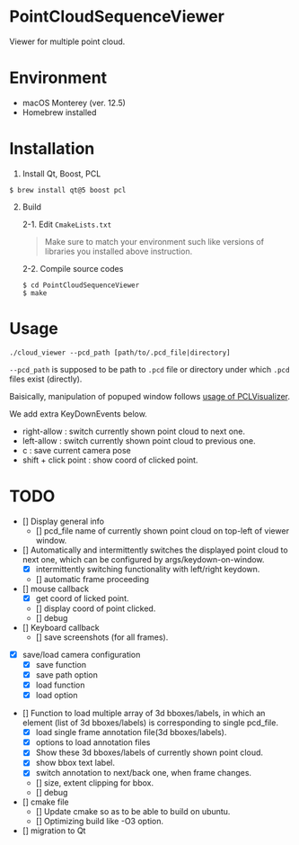 # PointCloudSequenceViewer

Viewer for multiple point cloud.  

# Environment

- macOS Monterey (ver. 12.5)  
- Homebrew installed  


# Installation

1. Install Qt, Boost, PCL  

```
$ brew install qt@5 boost pcl
```

2. Build  

    2-1. Edit `CmakeLists.txt`  

    > Make sure to match your environment such like versions of libraries you installed above instruction.  

    2-2. Compile source codes  
    
    ```
    $ cd PointCloudSequenceViewer
    $ make
    ```


# Usage

```
./cloud_viewer --pcd_path [path/to/.pcd_file|directory]
```

`--pcd_path` is supposed to be path to `.pcd` file or directory under which `.pcd` files exist (directly).  

Baisically, manipulation of popuped window follows [usage of PCLVisualizer](https://pcl.readthedocs.io/projects/tutorials/en/master/pcl_visualizer.html#compiling-and-running-the-program).  

We add extra KeyDownEvents below.  
- right-allow : switch currently shown point cloud to next one.
- left-allow : switch currently shown point cloud to previous one.
- c : save current camera pose
- shift + click point : show coord of clicked point.


# TODO

- [] Display general info  
    - [] pcd_file name of currently shown point cloud on top-left of viewer window.  
- [] Automatically and intermittently switches the displayed point cloud to next one, which can be configured by args/keydown-on-window.  
    - [x] intermittently switching functionality with left/right keydown.  
    - [] automatic frame proceeding  
- [] mouse callback  
    - [x] get coord of licked point.  
    - [] display coord of point clicked.  
    - [] debug  
- [] Keyboard callback  
    - [] save screenshots (for all frames).  
- [x] save/load camera configuration  
    - [x] save function  
    - [x] save path option  
    - [x] load function  
    - [x] load option  
- [] Function to load multiple array of 3d bboxes/labels, in which an element (list of 3d bboxes/labels) is corresponding to single pcd_file.  
    - [x] load single frame annotation file(3d bboxes/labels).  
    - [x] options to load annotation files  
    - [x] Show these 3d bboxes/labels of currently shown point cloud.  
    - [x] show bbox text label.  
    - [x] switch annotation to next/back one, when frame changes.  
    - [] size, extent clipping for bbox.  
    - [] debug  
- [] cmake file  
    - [] Update cmake so as to be able to build on ubuntu.  
    - [] Optimizing build like -O3 option.  
- [] migration to Qt  

<!-- # 気になるところ

- SequenceViewerにPointCloudを持たせる必要がない? -> もしくは、cloudをアップデート+viewerの更新をするメンバ関数を追加する?
- callbackの型がvoid* -> まぁまぁどうしようもない、、スマートポインタを使うなど、、?
- SequenceViewer::current_pcd_idはprotectedにした方が良い？ -->